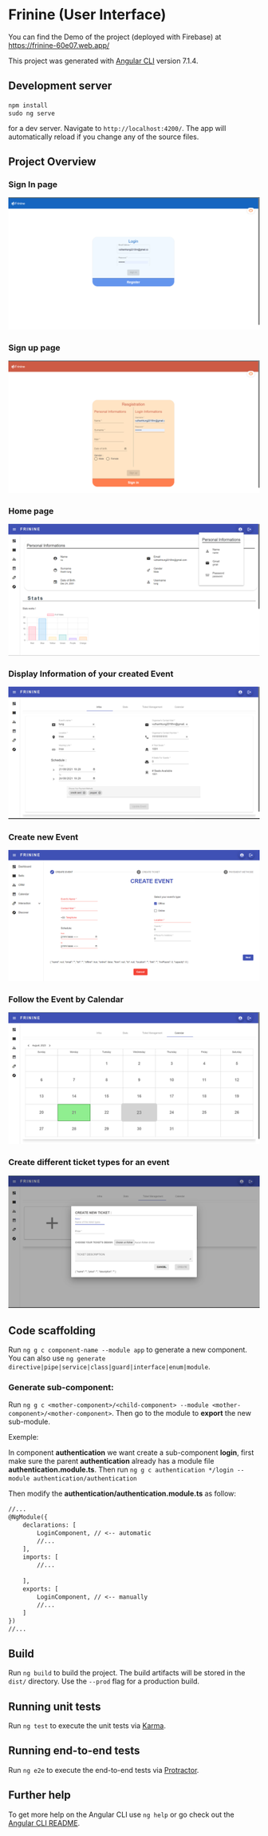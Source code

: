 # Frinine (User Interface)

You can find the Demo of the project (deployed with Firebase) at https://frinine-60e07.web.app/  

This project was generated with [Angular CLI](https://github.com/angular/angular-cli) version 7.1.4.

## Development server

    
    npm install
    sudo ng serve 

for a dev server. Navigate to `http://localhost:4200/`. 
The app will automatically reload if you change any of the source files.

## Project Overview

### Sign In page
![](/images/signIn.png)
### Sign up page
![](/images/signUp.png)
### Home page
![](/images/homeScreen.png)
### Display Information of your created Event
![](/images/existedEvent.png)
### Create new Event
![](/images/createEvent.png)
### Follow the Event by Calendar
![](/images/eventCalendar.png)
### Create different ticket types for an event
![](/images/createTicketType.png)

## Code scaffolding

Run `ng g c component-name --module app` to generate a new component. 
You can also use `ng generate directive|pipe|service|class|guard|interface|enum|module`.

### Generate sub-component:

Run `ng g c <mother-component>/<child-component> --module <mother-component>/<mother-component>`. Then go to the module to **export** the new sub-module.

Exemple:

In component **authentication** we want create a sub-component **login**,
first make sure the parent **authentication** already has a module file **authentication.module.ts**. 
Then run `ng g c authentication */login --module authentication/authentication`

Then modify the **authentication/authentication.module.ts** as follow:

```angular2
//...
@NgModule({
    declarations: [
        LoginComponent, // <-- automatic
        //...
    ],
    imports: [
        //...

    ],
    exports: [
        LoginComponent, // <-- manually
        //...
    ]
})
//...
```

## Build
Run `ng build` to build the project. The build artifacts will be stored in the `dist/` directory. Use the `--prod` flag for a production build.

## Running unit tests

Run `ng test` to execute the unit tests via [Karma](https://karma-runner.github.io).

## Running end-to-end tests

Run `ng e2e` to execute the end-to-end tests via [Protractor](http://www.protractortest.org/).

## Further help

To get more help on the Angular CLI use `ng help` or go check out the [Angular CLI README](https://github.com/angular/angular-cli/blob/master/README.md).
